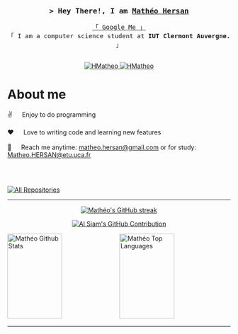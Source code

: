 <h3 align="center">
        <samp>&gt; Hey There!, I am
                <b><a target="_blank" href="#">Mathéo Hersan</a></b>
        </samp>
</h3>


<p align="center"> 
  <samp>
    <a href="https://www.google.com/search?q=Mathéo+Hersan">「 Google Me 」</a>
    <br>
    「 I am a computer science student at <b>IUT Clermont Auvergne.</b> 」
    <br>
    <br>
  </samp>
</p>

<p align="center">
 <a href="https://HMatheo.com" target="blank">
  <img src="https://img.shields.io/badge/Website-DC143C?style=for-the-badge&logo=medium&logoColor=white" alt="HMatheo" />
 </a>
 <a href="https://linkedin.com/in/mathéo-hersan" target="_blank">
  <img src="https://img.shields.io/badge/LinkedIn-0077B5?style=for-the-badge&logo=linkedin&logoColor=white" alt="HMatheo"/>
 </a>
<br />

 # About me
 
<p>
  
 ✌️ &emsp; Enjoy to do programming <br/><br/>
 ❤️ &emsp; Love to writing code and learning new features<br/><br/>
 📧 &emsp; Reach me anytime: matheo.hersan@gmail.com or for study: Matheo.HERSAN@etu.uca.fr<br/><br/>
</p>

<br/>

<p align="left">
  <a href="https://github.com/HMatheo?tab=repositories" target="_blank"><img alt="All Repositories" title="All Repositories" src="https://img.shields.io/badge/-All%20Repos-2962FF?style=for-the-badge&logo=koding&logoColor=white"/></a>
</p>

---


<p align="center">
  <a href="https://github.com/HMatheo">
    <img src="https://github-readme-streak-stats.herokuapp.com/?user=HMatheo&theme=dracula&border=7F3FBF&background=0D1117" alt="Mathéo's GitHub streak"/>
  </a>
</p>

<p align="center">
  <a href="https://github.com/HMatheo">
    <img src="https://github-profile-summary-cards.vercel.app/api/cards/profile-details?username=HMatheo&theme=dracula" alt="Al Siam's GitHub Contribution"/>
  </a>
</p>

<a> 
    <a href="https://github.com/HMatheo"><img alt="Mathéo Github Stats" src="https://github-readme-stats-orpin-one-42.vercel.app/api?username=HMatheo&show_icons=true&count_private=true&theme=dracula&border_color=7F3FBF&bg_color=0D1117&title_color=F85D7F&icon_color=F8D866" height="192px" width="49.5%"/></a>
  <a href="https://github.com/HMatheo"><img alt="Mathéo Top Languages" src="https://github-readme-stats-orpin-one-42.vercel.app/api/top-langs/?username=HMatheo&langs_count=8&layout=compact&theme=react&border_color=7F3FBF&bg_color=0D1117&title_color=F85D7F&icon_color=F8D866" height="192px" width="49.5%"/></a>
  <br/>
</a>

---

